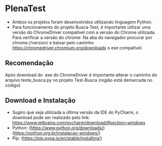 # PlenaTest

- Ambos os projetos foram desenvolvidos utilizando linguagem Python. 
- Para funcionamento do projeto Busca-Test, é importante utilizar uma versão do ChromeDriver compatível com a versão do Chrome utilizada. Para verificar a versão do chrome: Na aba do navegador procurar por chrome://version/ e baixar pelo caminho https://chromedriver.chromium.org/downloads o exe compatível.

## Recomendação
Após download do .exe do ChromeDriver é importante alterar o caminho do arquivo teste_busca.py no projeto Test-Busca (região está demarcada no código)

## Download e Instalação
- Sugiro que seja utilizada a última versão da IDE do PyCharm, o download pode ser realizado pelo link: https://www.jetbrains.com/pycharm/download/#section=windows
- Python: (https://www.python.org/downloads/) (https://python.org.br/instalacao-windows/)
- Pip: (https://pip.pypa.io/en/stable/installing/)
